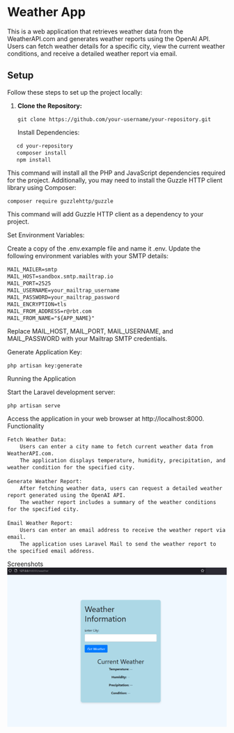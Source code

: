 # Weather App

This is a web application that retrieves weather data from the WeatherAPI.com and generates weather reports using the OpenAI API. Users can fetch weather details for a specific city, view the current weather conditions, and receive a detailed weather report via email.

## Setup

Follow these steps to set up the project locally:

1. **Clone the Repository:**

   ```
   git clone https://github.com/your-username/your-repository.git
   ```
    Install Dependencies:
```
   cd your-repository
   composer install
   npm install
```
This command will install all the PHP and JavaScript dependencies required for the project. Additionally, you may need to install the Guzzle HTTP client library using Composer:
  ```
  composer require guzzlehttp/guzzle
```
This command will add Guzzle HTTP client as a dependency to your project.

Set Environment Variables:

Create a copy of the .env.example file and name it .env. Update the following environment variables with your SMTP details:


```
MAIL_MAILER=smtp
MAIL_HOST=sandbox.smtp.mailtrap.io
MAIL_PORT=2525
MAIL_USERNAME=your_mailtrap_username
MAIL_PASSWORD=your_mailtrap_password
MAIL_ENCRYPTION=tls
MAIL_FROM_ADDRESS=r@rbt.com
MAIL_FROM_NAME="${APP_NAME}"
```
Replace MAIL_HOST, MAIL_PORT, MAIL_USERNAME, and MAIL_PASSWORD with your Mailtrap SMTP credentials.

Generate Application Key:

    php artisan key:generate

Running the Application

Start the Laravel development server:
```
php artisan serve
```
Access the application in your web browser at http://localhost:8000.
Functionality

    Fetch Weather Data:
        Users can enter a city name to fetch current weather data from WeatherAPI.com.
        The application displays temperature, humidity, precipitation, and weather condition for the specified city.

    Generate Weather Report:
        After fetching weather data, users can request a detailed weather report generated using the OpenAI API.
        The weather report includes a summary of the weather conditions for the specified city.

    Email Weather Report:
        Users can enter an email address to receive the weather report via email.
        The application uses Laravel Mail to send the weather report to the specified email address.

Screenshots
![Alt text](/images/1.png?raw=true "Optional Title")
